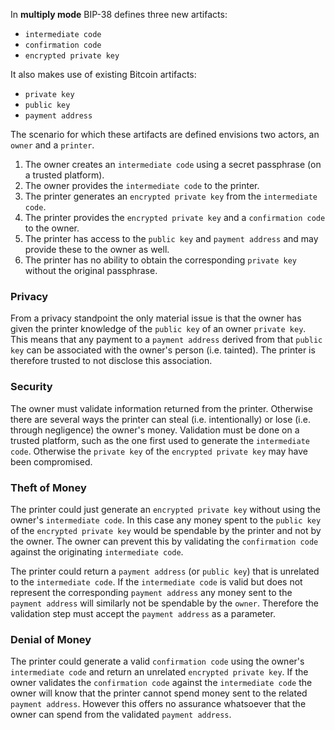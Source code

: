 In **multiply mode** BIP-38 defines three new artifacts:

* `intermediate code`
* `confirmation code`
* `encrypted private key`

It also makes use of existing Bitcoin artifacts:

* `private key`
* `public key`
* `payment address`

The scenario for which these artifacts are defined envisions two actors, an `owner` and a `printer`.

 1. The owner creates an `intermediate code` using a secret passphrase (on a trusted platform).
 2. The owner provides the `intermediate code` to the printer.
 3. The printer generates an `encrypted private key` from the `intermediate code`.
 5. The printer provides the `encrypted private key` and a `confirmation code` to the owner.
 6. The printer has access to the `public key` and `payment address` and may provide these to the owner as well.
 7. The printer has no ability to obtain the corresponding `private key` without the original passphrase.

### Privacy
From a privacy standpoint the only material issue is that the owner has given the printer knowledge of the `public key` of an owner `private key`. This means that any payment to a `payment address` derived from that `public key` can be associated with the owner's person (i.e. tainted). The printer is therefore trusted to not disclose this association.

### Security
The owner must validate information returned from the printer. Otherwise there are several ways the printer can steal (i.e. intentionally) or lose (i.e. through negligence) the owner's money. Validation must be done on a trusted platform, such as the one first used to generate the `intermediate code`. Otherwise the `private key` of the `encrypted private key` may have been compromised.

### Theft of Money
The printer could just generate an `encrypted private key` without using the owner's `intermediate code`. In this case any money spent to the `public key` of the `encrypted private key` would be spendable by the printer and not by the owner. The owner can prevent this by validating the `confirmation code` against the originating `intermediate code`.

The printer could return a `payment address` (or `public key`) that is unrelated to the `intermediate code`. If the `intermediate code` is valid but does not represent the corresponding `payment address` any money sent to the `payment address` will similarly not be spendable by the `owner`. Therefore the validation step must accept the `payment address` as a parameter.

### Denial of Money
The printer could generate a valid `confirmation code` using the owner's `intermediate code` and return an unrelated `encrypted private key`. If the owner validates the `confirmation code` against the `intermediate code` the owner will know that the printer cannot spend money sent to the related `payment address`. However this offers no assurance whatsoever that the owner can spend from the validated `payment address`.